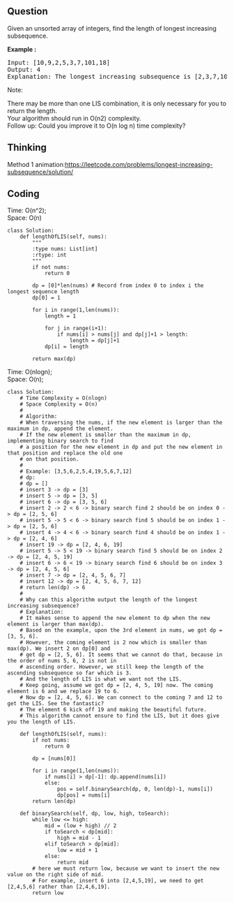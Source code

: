 ## Question
Given an unsorted array of integers, find the length of longest increasing subsequence.

**Example :**   
<pre>
Input: [10,9,2,5,3,7,101,18]
Output: 4 
Explanation: The longest increasing subsequence is [2,3,7,101], therefore the length is 4. 
</pre>

Note:<br>

There may be more than one LIS combination, it is only necessary for you to return the length.<br>
Your algorithm should run in O(n2) complexity.<br>
Follow up: Could you improve it to O(n log n) time complexity?<br>

## Thinking
Method 1 animation:https://leetcode.com/problems/longest-increasing-subsequence/solution/<br>


## Coding
Time: O(n^2); <br>
Space: O(n)
```python3
class Solution:
    def lengthOfLIS(self, nums):
        """
        :type nums: List[int]
        :rtype: int
        """
        if not nums:
            return 0
        
        dp = [0]*len(nums) # Record from index 0 to index i the longest sequence length
        dp[0] = 1
        
        for i in range(1,len(nums)):
            length = 1
            
            for j in range(i+1):
                if nums[i] > nums[j] and dp[j]+1 > length:
                    length = dp[j]+1
            dp[i] = length
        
        return max(dp)
```

Time: O(nlogn);<br>
Space: O(n);
```python3
class Solution:
    # Time Complexity = O(nlogn)
    # Space Complexity = O(n)
    # 
    # Algorithm:
    # When traversing the nums, if the new element is larger than the maximum in dp, append the element.
    # If the new element is smaller than the maximum in dp, implementing binary search to find 
    # a position for the new element in dp and put the new element in that position and replace the old one
    # on that position.
    # 
    # Example: [3,5,6,2,5,4,19,5,6,7,12]
    # dp:
    # dp = []
    # insert 3 -> dp = [3]
    # insert 5 -> dp = [3, 5]
    # insert 6 -> dp = [3, 5, 6]
    # insert 2 -> 2 < 6 -> binary search find 2 should be on index 0 -> dp = [2, 5, 6]
    # insert 5 -> 5 < 6 -> binary search find 5 should be on index 1 -> dp = [2, 5, 6]
    # insert 4 -> 4 < 6 -> binary search find 4 should be on index 1 -> dp = [2, 4, 6]
    # insert 19 -> dp = [2, 4, 6, 19]
    # insert 5 -> 5 < 19 -> binary search find 5 should be on index 2 -> dp = [2, 4, 5, 19]
    # insert 6 -> 6 < 19 -> binary search find 6 should be on index 3 -> dp = [2, 4, 5, 6]
    # insert 7 -> dp = [2, 4, 5, 6, 7]
    # insert 12 -> dp = [2, 4, 5, 6, 7, 12]
    # return len(dp) -> 6
    # 
    # Why can this algorithm output the length of the longest increasing subsequence?
    # Explanation: 
    # It makes sense to append the new element to dp when the new element is larger than max(dp). 
    # Based on the example, upon the 3rd element in nums, we got dp = [3, 5, 6].
    # However, the coming element is 2 now which is smaller than max(dp). We insert 2 on dp[0] and 
    # get dp = [2, 5, 6]. It seems that we cannot do that, because in the order of nums 5, 6, 2 is not in
    # ascending order. However, we still keep the length of the ascending subsequence so far which is 3.
    # And the length of LIS is what we want not the LIS.
    # Keep going, assume we got dp = [2, 4, 5, 19] now. The coming element is 6 and we replace 19 to 6.
    # Now dp = [2, 4, 5, 6]. We can connect to the coming 7 and 12 to get the LIS. See the fantastic?
    # The element 6 kick off 19 and making the beautiful future. 
    # This algorithm cannot ensure to find the LIS, but it does give you the length of LIS. 
		
    def lengthOfLIS(self, nums):
        if not nums:
            return 0
        
        dp = [nums[0]]
        
        for i in range(1,len(nums)):
            if nums[i] > dp[-1]: dp.append(nums[i]) 
            else:
                pos = self.binarySearch(dp, 0, len(dp)-1, nums[i])
                dp[pos] = nums[i]
        return len(dp)
    
    def binarySearch(self, dp, low, high, toSearch):
        while low <= high:
            mid = (low + high) // 2
            if toSearch < dp[mid]:
                high = mid - 1
            elif toSearch > dp[mid]:
                low = mid + 1
            else:
                return mid
        # here we must return low, because we want to insert the new value on the right side of mid.
        # For example, insert 6 into [2,4,5,19], we need to get [2,4,5,6] rather than [2,4,6,19].
        return low
```
